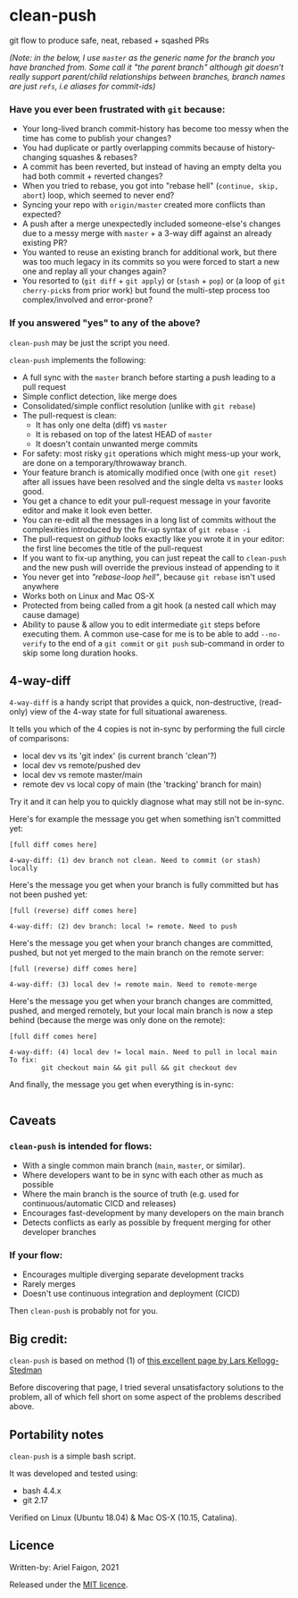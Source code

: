 # clean-push

git flow to produce safe, neat, rebased + sqashed PRs

*(Note: in the below, I use `master` as the generic name for the branch you have branched from.
 Some call it "the parent branch" although git doesn't really support parent/child relationships
 between branches, branch names are just `refs`, i.e aliases for commit-ids)*

### Have you ever been frustrated with `git` because:

- Your long-lived branch commit-history has become too messy when the time has come to publish your changes?
- You had duplicate or partly overlapping commits because of history-changing squashes & rebases?
- A commit has been reverted, but instead of having an empty delta you had both commit + reverted changes?
- When you tried to rebase, you got into "rebase hell" (`continue, skip, abort`) loop, which seemed to never end?
- Syncing your repo with `origin/master` created more conflicts than expected?
- A push after a merge unexpectedly included someone-else's changes due to a messy merge with `master` + a 3-way diff against an already existing PR?
- You wanted to reuse an existing branch for additional work, but there was too much legacy in its commits so you were forced to start a new one and replay all your changes again?
- You resorted to (`git diff` + `git apply`) or (`stash` + `pop`) or (a loop of `git cherry-pick`s from prior work) but found the multi-step process too complex/involved and error-prone?

### If you answered "yes" to any of the above?

`clean-push` may be just the script you need.

`clean-push` implements the following:

- A full sync with the `master` branch before starting a push leading to a pull request
- Simple conflict detection, like merge does
- Consolidated/simple conflict resolution (unlike with `git rebase`)
- The pull-request is clean:
   - It has only one delta (diff) vs `master`
   - It is rebased on top of the latest HEAD of `master`
   - It doesn't contain unwanted merge commits
- For safety: most risky `git` operations which might mess-up your work, are done on a temporary/throwaway branch.
- Your feature branch is atomically modified once (with one `git reset`) after all issues have been resolved and the single delta vs `master` looks good.
- You get a chance to edit your pull-request message in your favorite editor and make it look even better.
- You can re-edit all the messages in a long list of commits without
  the complexities introduced by the fix-up syntax of `git rebase -i`
- The pull-request on *github* looks exactly like you wrote it in your editor: the first line becomes the title of the pull-request
- If you want to fix-up anything, you can just repeat the call to `clean-push` and the new push will override the previous instead of appending to it
- You never get into *"rebase-loop hell"*, because `git rebase` isn't used anywhere
- Works both on Linux and Mac OS-X
- Protected from being called from a git hook (a nested call which may cause damage)
- Ability to pause & allow you to edit intermediate `git` steps before executing them. A common use-case for me is to be able to add `--no-verify` to the end of a `git commit` or `git push` sub-command in order to skip some long duration hooks.

## 4-way-diff

`4-way-diff` is a handy script that provides a quick, non-destructive,
(read-only) view of the 4-way state for full situational awareness.

It tells you which of the 4 copies is not in-sync by performing
the full circle of comparisons:

  - local dev vs its 'git index' (is current branch 'clean'?)
  - local dev vs remote/pushed dev
  - local dev vs remote master/main
  - remote dev vs local copy of main (the 'tracking' branch for main)

Try it and it can help you to quickly diagnose what may still
not be in-sync.

Here's for example the message you get when something isn't committed yet:

```
[full diff comes here]

4-way-diff: (1) dev branch not clean. Need to commit (or stash) locally
```

Here's the message you get when your branch is fully
committed but has not been pushed yet:

```
[full (reverse) diff comes here]

4-way-diff: (2) dev branch: local != remote. Need to push
```

Here's the message you get when your branch changes are committed,
pushed, but not yet merged to the main branch on the remote server:

```
[full (reverse) diff comes here]

4-way-diff: (3) local dev != remote main. Need to remote-merge
```

Here's the message you get when your branch changes are committed,
pushed, and merged remotely, but your local main branch is now
a step behind (because the merge was only done on the remote):

```
[full diff comes here]

4-way-diff: (4) local dev != local main. Need to pull in local main
To fix:
        git checkout main && git pull && git checkout dev
```

And finally, the message you get when everything is in-sync:

```
```

## Caveats

### `clean-push` is intended for flows:

- With a single common main branch (`main`, `master`, or similar).
- Where developers want to be in sync with each other as much as possible
- Where the main branch is the source of truth (e.g. used for continuous/automatic CICD and releases)
- Encourages fast-development by many developers on the main branch
- Detects conflicts as early as possible by frequent merging for other developer branches

### If your flow:

- Encourages multiple diverging separate development tracks
- Rarely merges
- Doesn't use continuous integration and deployment (CICD)

Then `clean-push` is probably not for you.

## Big credit:

`clean-push` is based on method (1) of [this excellent page by Lars Kellogg-Stedman](https://blog.oddbit.com/post/2019-06-17-avoid-rebase-hell-squashing-wi/)

Before discovering that page, I tried several unsatisfactory solutions to the problem, all of which fell short on some aspect of the problems described above.

## Portability notes

`clean-push` is a simple bash script.

It was developed and tested using:

- bash 4.4.x
- git 2.17

Verified on Linux (Ubuntu 18.04) & Mac OS-X (10.15, Catalina).

## Licence

Written-by: Ariel Faigon, 2021

Released under the [MIT licence](LICENSE).
